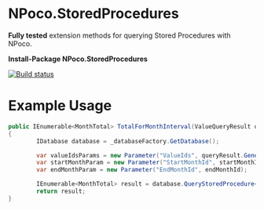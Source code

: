 NPoco.StoredProcedures
======================

__Fully tested__ extension methods for querying Stored Procedures with NPoco.

__Install-Package NPoco.StoredProcedures__

[![Build status](https://ci.appveyor.com/api/projects/status/kbf7dgdaekxnd714)](https://ci.appveyor.com/project/Workshop2/npoco-storedprocedures)


Example Usage
=============

```c#
public IEnumerable<MonthTotal> TotalForMonthInterval(ValueQueryResult queryResult, int startMonthId, int endMonthId)
{
        IDatabase database = _databaseFactory.GetDatabase();

        var valueIdsParams = new Parameter("ValueIds", queryResult.GenerateCsv());
        var startMonthParam = new Parameter("StartMonthId", startMonthId);
        var endMonthParam = new Parameter("EndMonthId", endMonthId);

        IEnumerable<MonthTotal> result = database.QueryStoredProcedure<MonthTotal>("[Aggregation].[Total_Months]", valueIdsParams, startMonthParam, endMonthParam);
        return result;
}
```
